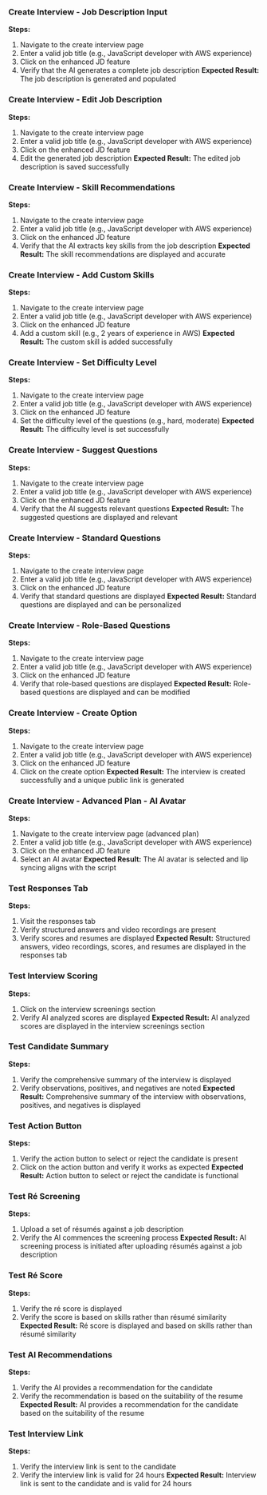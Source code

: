 ### Create Interview - Job Description Input
**Steps:**
1. Navigate to the create interview page
2. Enter a valid job title (e.g., JavaScript developer with AWS experience)
3. Click on the enhanced JD feature
4. Verify that the AI generates a complete job description
**Expected Result:** The job description is generated and populated

### Create Interview - Edit Job Description
**Steps:**
1. Navigate to the create interview page
2. Enter a valid job title (e.g., JavaScript developer with AWS experience)
3. Click on the enhanced JD feature
4. Edit the generated job description
**Expected Result:** The edited job description is saved successfully

### Create Interview - Skill Recommendations
**Steps:**
1. Navigate to the create interview page
2. Enter a valid job title (e.g., JavaScript developer with AWS experience)
3. Click on the enhanced JD feature
4. Verify that the AI extracts key skills from the job description
**Expected Result:** The skill recommendations are displayed and accurate

### Create Interview - Add Custom Skills
**Steps:**
1. Navigate to the create interview page
2. Enter a valid job title (e.g., JavaScript developer with AWS experience)
3. Click on the enhanced JD feature
4. Add a custom skill (e.g., 2 years of experience in AWS)
**Expected Result:** The custom skill is added successfully

### Create Interview - Set Difficulty Level
**Steps:**
1. Navigate to the create interview page
2. Enter a valid job title (e.g., JavaScript developer with AWS experience)
3. Click on the enhanced JD feature
4. Set the difficulty level of the questions (e.g., hard, moderate)
**Expected Result:** The difficulty level is set successfully

### Create Interview - Suggest Questions
**Steps:**
1. Navigate to the create interview page
2. Enter a valid job title (e.g., JavaScript developer with AWS experience)
3. Click on the enhanced JD feature
4. Verify that the AI suggests relevant questions
**Expected Result:** The suggested questions are displayed and relevant

### Create Interview - Standard Questions
**Steps:**
1. Navigate to the create interview page
2. Enter a valid job title (e.g., JavaScript developer with AWS experience)
3. Click on the enhanced JD feature
4. Verify that standard questions are displayed
**Expected Result:** Standard questions are displayed and can be personalized

### Create Interview - Role-Based Questions
**Steps:**
1. Navigate to the create interview page
2. Enter a valid job title (e.g., JavaScript developer with AWS experience)
3. Click on the enhanced JD feature
4. Verify that role-based questions are displayed
**Expected Result:** Role-based questions are displayed and can be modified

### Create Interview - Create Option
**Steps:**
1. Navigate to the create interview page
2. Enter a valid job title (e.g., JavaScript developer with AWS experience)
3. Click on the enhanced JD feature
4. Click on the create option
**Expected Result:** The interview is created successfully and a unique public link is generated

### Create Interview - Advanced Plan - AI Avatar
**Steps:**
1. Navigate to the create interview page (advanced plan)
2. Enter a valid job title (e.g., JavaScript developer with AWS experience)
3. Click on the enhanced JD feature
4. Select an AI avatar
**Expected Result:** The AI avatar is selected and lip syncing aligns with the script

### Test Responses Tab
**Steps:**
1. Visit the responses tab
2. Verify structured answers and video recordings are present
3. Verify scores and resumes are displayed
**Expected Result:** Structured answers, video recordings, scores, and resumes are displayed in the responses tab

### Test Interview Scoring
**Steps:**
1. Click on the interview screenings section
2. Verify AI analyzed scores are displayed
**Expected Result:** AI analyzed scores are displayed in the interview screenings section

### Test Candidate Summary
**Steps:**
1. Verify the comprehensive summary of the interview is displayed
2. Verify observations, positives, and negatives are noted
**Expected Result:** Comprehensive summary of the interview with observations, positives, and negatives is displayed

### Test Action Button
**Steps:**
1. Verify the action button to select or reject the candidate is present
2. Click on the action button and verify it works as expected
**Expected Result:** Action button to select or reject the candidate is functional

### Test Ré Screening
**Steps:**
1. Upload a set of résumés against a job description
2. Verify the AI commences the screening process
**Expected Result:** AI screening process is initiated after uploading résumés against a job description

### Test Ré Score
**Steps:**
1. Verify the ré score is displayed
2. Verify the score is based on skills rather than résumé similarity
**Expected Result:** Ré score is displayed and based on skills rather than résumé similarity

### Test AI Recommendations
**Steps:**
1. Verify the AI provides a recommendation for the candidate
2. Verify the recommendation is based on the suitability of the resume
**Expected Result:** AI provides a recommendation for the candidate based on the suitability of the resume

### Test Interview Link
**Steps:**
1. Verify the interview link is sent to the candidate
2. Verify the interview link is valid for 24 hours
**Expected Result:** Interview link is sent to the candidate and is valid for 24 hours

